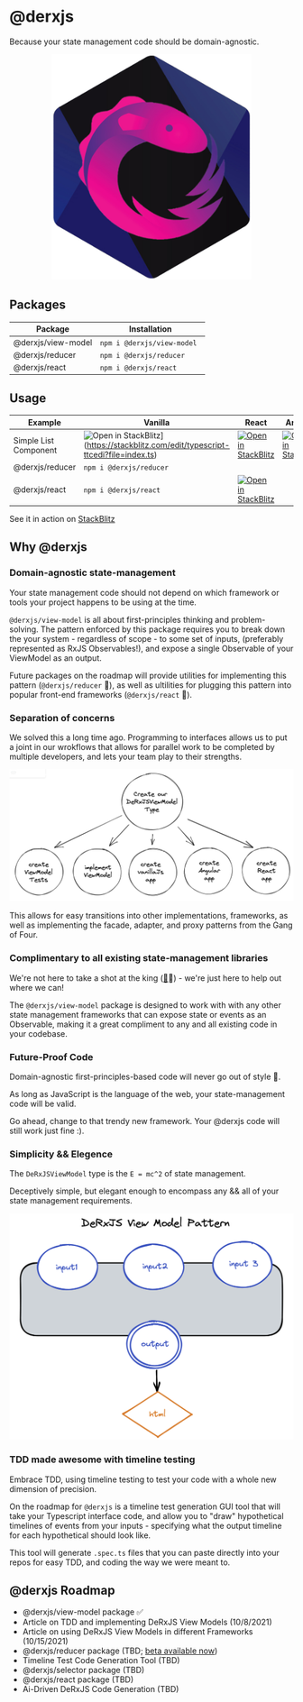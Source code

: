 # @derxjs

Because your state management code should be domain-agnostic.

<p align="center">
    <img src="./derxjs-logo.jpg" height="400px"/>
</p>

## Packages

| Package            | Installation                |
| ------------------ | --------------------------- |
| @derxjs/view-model | `npm i @derxjs/view-model ` |
| @derxjs/reducer    | `npm i @derxjs/reducer `    |
| @derxjs/react      | `npm i @derxjs/react `      |

## Usage

| Example               | Vanilla                                                                                                                                          | React                                                                                                                                             | Angular                                                                                                                                                            |
| --------------------- | ------------------------------------------------------------------------------------------------------------------------------------------------ | ------------------------------------------------------------------------------------------------------------------------------------------------- | ------------------------------------------------------------------------------------------------------------------------------------------------------------------ |
| Simple List Component | ![Open in StackBlitz](https://developer.stackblitz.com/img/open_in_stackblitz.svg)](https://stackblitz.com/edit/typescript-ttcedi?file=index.ts) | [![Open in StackBlitz](https://developer.stackblitz.com/img/open_in_stackblitz.svg)](https://stackblitz.com/edit/react-ts-j89fzs?file=List.tsx)   | [![Open in StackBlitz](https://developer.stackblitz.com/img/open_in_stackblitz.svg)](https://stackblitz.com/edit/angular-ivy-d8prtn?file=src/app/app.component.ts) |
| @derxjs/reducer       | `npm i @derxjs/reducer `                                                                                                                         |
| @derxjs/react         | `npm i @derxjs/react `                                                                                                                           | [![Open in StackBlitz](https://developer.stackblitz.com/img/open_in_stackblitz.svg)](https://stackblitz.com/edit/typescript-ttcedi?file=index.ts) |

See it in action on [StackBlitz](https://stackblitz.com/edit/typescript-ttcedi?embed=1&file=index.ts)

## Why @derxjs

### Domain-agnostic state-management

Your state management code should not depend on which framework or tools your project happens to be using at the time.

`@derxjs/view-model` is all about first-principles thinking and problem-solving. The pattern enforced by this package requires you to break down the your system - regardless of scope - to some set of inputs, (preferably represented as RxJS Observables!), and expose a single Observable of your ViewModel as an output.

Future packages on the roadmap will provide utilities for implementing this pattern (`@derxjs/reducer` 👀), as well as ultilities for plugging this pattern into popular front-end frameworks (`@derxjs/react` 👀).

### Separation of concerns

We solved this a long time ago. Programming to interfaces allows us to put a joint in our wrokflows that allows for parallel work to be completed by multiple developers, and lets your team play to their strengths.

<p align="center">
    <img src="./separation-of-tasks.png" />
</p>

This allows for easy transitions into other implementations, frameworks, as well as implementing the facade, adapter, and proxy patterns from the Gang of Four.

### Complimentary to all existing state-management libraries

We're not here to take a shot at the king ([👑](https://ngrx.io/)👀) - we're just here to help out where we can!

The `@derxjs/view-model` package is designed to work with with any other state management frameworks that can expose state or events as an Observable, making it a great compliment to any and all existing code in your codebase.

### Future-Proof Code

Domain-agnostic first-principles-based code will never go out of style 🌲.

As long as JavaScript is the language of the web, your state-management code will be valid.

Go ahead, change to that trendy new framework. Your @derxjs code will still work just fine :).

### Simplicity && Elegence

The `DeRxJSViewModel` type is the `E = mc^2` of state management.

Deceptively simple, but elegant enough to encompass any && all of your state management requirements.

<p align="center">
    <img src="./the-derxjs-view-model-pattern.png" />
</p>

### TDD made awesome with timeline testing

Embrace TDD, using timeline testing to test your code with a whole new dimension of precision.

On the roadmap for `@derxjs` is a timeline test generation GUI tool that will take your Typescript interface code, and allow you to "draw" hypothetical timelines of events from your inputs - specifying what the output timeline for each hypothetical should look like.

This tool will generate `.spec.ts` files that you can paste directly into your repos for easy TDD, and coding the way we were meant to.

## @derxjs Roadmap

- @derxjs/view-model package ✅
- Article on TDD and implementing DeRxJS View Models (10/8/2021)
- Article on using DeRxJS View Models in different Frameworks (10/15/2021)
- @derxjs/reducer package (TBD; [beta available now](https://github.com/ZackDeRose/derxjs-reducer))
- Timeline Test Code Generation Tool (TBD)
- @derxjs/selector package (TBD)
- @derxjs/react package (TBD)
- Ai-Driven DeRxJS Code Generation (TBD)

